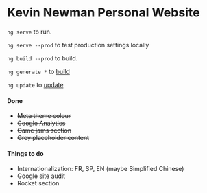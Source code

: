 # Kevin Newman Personal Website

`ng serve` to run.

`ng serve --prod` to test production settings locally

`ng build --prod` to build.

`ng generate *` to [build](https://github.com/angular/angular-cli/wiki/generate)

`ng update` to [update](https://github.com/angular/angular-cli/wiki/update)

#### Done

-   ~~Meta theme colour~~
-   ~~Google Analytics~~
-   ~~Game jams section~~
-   ~~Grey placeholder content~~

#### Things to do

-   Internationalization: FR, SP, EN (maybe Simplified Chinese)
-   Google site audit
-   Rocket section
